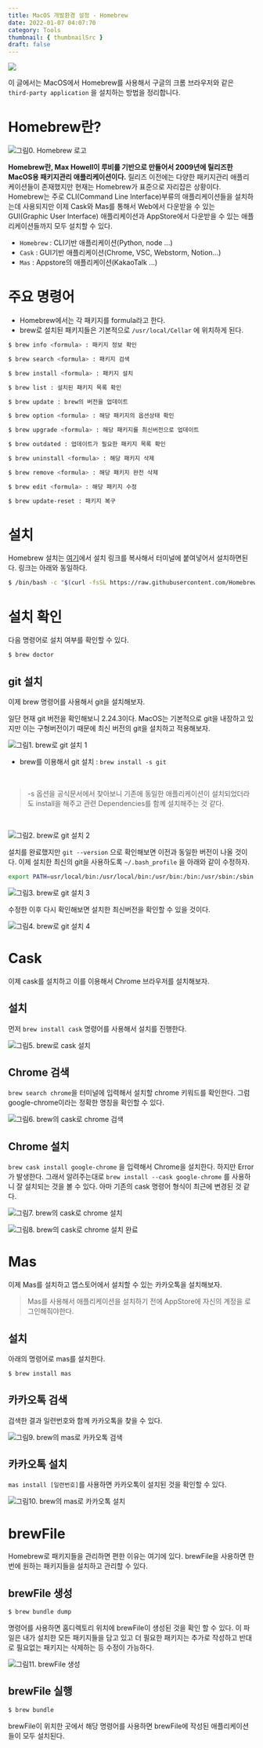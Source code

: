 ```yaml
---
title: MacOS 개발환경 설정 - Homebrew
date: 2022-01-07 04:07:70
category: Tools
thumbnail: { thumbnailSrc }
draft: false
---
```


![](./images/thumbNails/Tools.gif)

이 글에서는 MacOS에서 Homebrew를 사용해서 구글의 크롬 브라우저와 같은 `third-party application` 을 설치하는 방법을 정리합니다.

# Homebrew란?

![그림0. Homebrew 로고](./images/homebrew-00.png)

**Homebrew란, Max Howell이 루비를 기반으로 만들어서 2009년에 릴리즈한 MacOS용 패키지관리 애플리케이션이다.** 릴리즈 이전에는 다양한 패키지관리 애플리케이션들이 존재했지만 현재는 Homebrew가 표준으로 자리잡은 상황이다. Homebrew는 주로 CLI(Command Line Interface)부류의 애플리케이션들을 설치하는데 사용되지만 이제 Cask와 Mas를 통해서 Web에서 다운받을 수 있는 GUI(Graphic User Interface) 애플리케이션과 AppStore에서 다운받을 수 있는 애플리케이션들까지 모두 설치할 수 있다.

- `Homebrew` : CLI기반 애플리케이션(Python, node ...)
- `Cask` : GUI기반 애플리케이션(Chrome, VSC, Webstorm, Notion...)
- `Mas` : Appstore의 애플리케이션(KakaoTalk ...)

# 주요 명령어

- Homebrew에서는 각 패키지를 formula라고 한다.
- brew로 설치된 패키지들은 기본적으로 `/usr/local/Cellar` 에 위치하게 된다.

```bash
$ brew info <formula> : 패키지 정보 확인

$ brew search <formula> : 패키지 검색

$ brew install <formula> : 패키지 설치

$ brew list : 설치된 패키지 목록 확인

$ brew update : brew의 버전을 업데이트

$ brew option <formula> : 해당 패키지의 옵션상태 확인

$ brew upgrade <formula> : 해당 패키지를 최신버전으로 업데이트

$ brew outdated : 업데이트가 필요한 패키지 목록 확인

$ brew uninstall <formula> : 해당 패키지 삭제

$ brew remove <formula> : 해당 패키지 완전 삭제

$ brew edit <formula> : 해당 패키지 수정

$ brew update-reset : 패키지 복구
```

# 설치

Homebrew 설치는 [여기](https://brew.sh/)에서 설치 링크를 복사해서 터미널에 붙여넣어서 설치하면된다. 링크는 아래와 동일하다.

```bash
$ /bin/bash -c "$(curl -fsSL https://raw.githubusercontent.com/Homebrew/install/HEAD/install.sh)"
```

# 설치 확인

다음 명령어로 설치 여부를 확인할 수 있다.

```bash
$ brew doctor
```

## git 설치

이제 brew 명령어를 사용해서 git을 설치해보자.

일단 현재 git 버전을 확인해보니 2.24.3이다. MacOS는 기본적으로 git을 내장하고 있지만 이는 구형버전이기 때문에 최신 버전의 git을 설치하고 적용해보자.

![그림1. brew로 git 설치 1](./images/homebrew-01.png)

- brew를 이용해서 git 설치 : `brew install -s git`

<br>

> -s 옵션을 공식문서에서 찾아보니 기존에 동일한 애플리케이션이 설치되었더라도 install을 해주고 관련 Dependencies를 함꼐 설치해주는 것 같다.

<br>

![그림2. brew로 git 설치 2](./images/homebrew-02.png)

설치를 완료했지만 `git --version` 으로 확인해보면 이전과 동일한 버전이 나올 것이다. 이제 설치한 최신의 git을 사용하도록 `~/.bash_profile` 을 아래와 같이 수정하자.

```bash
export PATH=usr/local/bin:/usr/local/bin:/usr/bin:/bin:/usr/sbin:/sbin
```

![그림3. brew로 git 설치 3](./images/homebrew-03.png)

수정한 이후 다시 확인해보면 설치한 최신버전을 확인할 수 있을 것이다.

![그림4. brew로 git 설치 4](./images/homebrew-04.png)

# Cask

이제 cask를 설치하고 이를 이용해서 Chrome 브라우저를 설치해보자.

## 설치

먼저 `brew install cask` 명령어를 사용해서 설치를 진행한다.

![그림5. brew로 cask 설치](./images/homebrew-05.png)

## Chrome 검색

`brew search chrome`을 터미널에 입력해서 설치할 chrome 키워드를 확인한다. 그럼 google-chrome이라는 정확한 명칭을 확인할 수 있다.

![그림6. brew의 cask로 chrome 검색](./images/homebrew-06.png)

## Chrome 설치

`brew cask install google-chrome` 을 입력해서 Chrome을 설치한다. 하지만 Error가 발생한다. 그래서 알려주는대로 `brew install --cask google-chrome` 를 사용하니 잘 설치되는 것을 볼 수 있다. 아마 기존의 cask 명령어 형식이 최근에 변경된 것 같다.

![그림7. brew의 cask로 chrome 설치](./images/homebrew-07.png)

![그림8. brew의 cask로 chrome 설치 완료](./images/homebrew-11.png)

# Mas

이제 Mas를 설치하고 앱스토어에서 설치할 수 있는 카카오톡을 설치해보자.

> Mas를 사용해서 애플리케이션을 설치하기 전에 AppStore에 자신의 계정을 로그인해줘야한다.

## 설치

아래의 명령어로 mas를 설치한다.

```bash
$ brew install mas
```

## 카카오톡 검색

검색한 결과 일련번호와 함께 카카오톡을 찾을 수 있다.

![그림9. brew의 mas로 카카오톡 검색](./images/homebrew-08.png)

## 카카오톡 설치

`mas install [일련번호]`를 사용하면 카카오톡이 설치된 것을 확인할 수 있다.

![그림10. brew의 mas로 카카오톡 설치](./images/homebrew-09.png)

# brewFile

Homebrew로 패키지들을 관리하면 편한 이유는 여기에 있다. brewFile을 사용하면 한번에 원하는 패키지들을 설치하고 관리할 수 있다.

## brewFile 생성

```bash
$ brew bundle dump
```

명령어를 사용하면 홈디렉토리 위치에 brewFile이 생성된 것을 확인 할 수 있다. 이 파일은 내가 설치한 모든 패키지들을 담고 있고 더 필요한 패키지는 추가로 작성하고 반대로 필요없는 패키지는 삭제하는 등 수정이 가능하다.

![그림11. brewFile 생성](./images/homebrew-10.png)

## brewFile 실행

```bash
$ brew bundle
```

brewFile이 위치한 곳에서 해당 명령어를 사용하면 brewFile에 작성된 애플리케이션들이 모두 설치된다.

<br>
